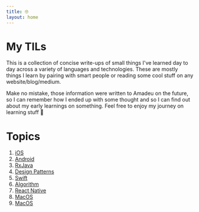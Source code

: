 ```yaml
---
title: 🤓
layout: home
---
```


# My TILs

This is a collection of concise write-ups of small things I've learned day to day across a variety of languages and technologies.
These are mostly things I learn by pairing with smart people or reading some cool stuff on any website/blog/medium.

Make no mistake, those information were written to Amadeu on the future, so I can remember how I ended up with some thought and so
I can find out about my early learnings on something. Feel free to enjoy my journey on learning stuff 🤩

# Topics

1. [iOS](ios/README.html)
2. [Android](android/README.html)
3. [RxJava](rxjava/README.html)
4. [Design Patterns](design-patterns/README.html)
5. [Swift](swift/README.html)
6. [Algorithm](algorithm/README.html)
7. [React Native](react_native/README.html)
8. [MacOS](react_native/README.html)
9. [MacOS](graphql/README.html)
